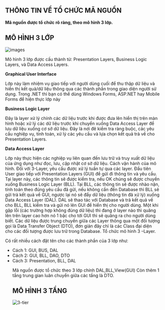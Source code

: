 ﻿## THÔNG TIN VỀ TỔ CHỨC MÃ NGUỒN

**Mã nguồn được tổ chức rõ ràng, theo mô hình 3 lớp.**

## MÔ HÌNH 3 LỚP

![images](https://user-images.githubusercontent.com/27652065/27962171-4188988c-635b-11e7-9aac-0dfb3889b262.jpg)
 
Mô hình 3 lớp được cấu thành từ: 
Presentation Layers, Business Logic Layers, và Data Access Layers.

**Graphical User Interface**

Lớp này làm nhiệm vụ giao tiếp với người dùng cuối để thu thập dữ liệu và 
hiển thị kết quả/dữ liệu thông qua các thành phần trong giao diện người sử dụng. 
Trong .NET thì bạn có thể dùng Windows Forms, ASP.NET hay Mobile Forms 
để hiện thực lớp này

**Business Logic Layer**

Đây là layer xử lý chính các dữ liệu trước khi được đưa lên hiển thị trên 
màn hình hoặc xử lý các dữ liệu trước khi chuyển xuống Data Access Layer để 
lưu dữ liệu xuống cơ sở dữ liệu. Đây là nơi đê kiểm tra ràng buộc, các yêu cầu
nghiệp vụ, tính toán, xử lý các yêu cầu và lựa chọn kết quả trả về cho 
Presentation Layers.

**Data Access Layer**
 
Lớp này thực hiện các nghiệp vụ liên quan đến lưu trữ và truy xuất dữ liệu  
của ứng dụng như đọc, lưu, cập nhật cơ sở dữ liệu. Cách vận hành của mô hình.
Đối với 3-Layer, yêu cầu được xử lý tuần tự qua các layer. Đầu tiên User 
giao tiếp với Presentation Layers (GUI) để gửi đi thông tin và yêu cầu. 
Tại layer này, các thông tin sẽ được kiểm tra, nếu OK chúng sẽ được chuyển xuống
Business Logic Layer (BLL). Tại BLL, các thông tin sẽ được nhào nặn, tính toán 
theo đúng yêu cầu đã gửi, nếu không cần đến Database thì BLL sẽ gửi trả kết 
quả về GUI, ngược lại nó sẽ đẩy dữ liệu (thông tin đã xử lý) xuống Data Access 
Layer (DAL). DAL sẽ thao tác với Database và trả kết quả về cho BLL, 
BLL kiểm tra và gửi nó lên GUI để hiển thị cho người dùng. Một khi gặp lỗi 
(các trường hợp không đúng dữ liệu) thì đang ở layer nào thì quăng lên trên 
layer cao hơn nó 1 bậc cho tới GUI thì sẽ quăng ra cho người dùng biết. 
Các dữ liệu được trung chuyển giữa các Layer thông qua một đối tượng gọi 
là Data Transfer Object (DTO), đơn giản đây chỉ là các Class đại diện cho các 
đối tượng được lưu trữ trong Database. Tổ chức mô hình 3 –Layer.

Có rất nhiều cách đặt tên cho các thành phần của 3 lớp như:
<ul>
	<li>Cách 1: GUI, BUS, DAL</li>
	<li>Cách 2: GUI, BLL, DAO, DTO</li>
	<li>Cách 3: Presentation, BLL, DAL</li>

Mã nguồn được tổ chức theo 3 lớp chính DAL,BLL,View(GUI) Còn thêm 1 tầng trung gian 
luân chuyển giữa các tầng là DTO.

## MÔ HÌNH 3 TẦNG

![3-tier](https://user-images.githubusercontent.com/27652065/27961707-d4191ad4-6359-11e7-8187-bac471746a32.jpg)
 



